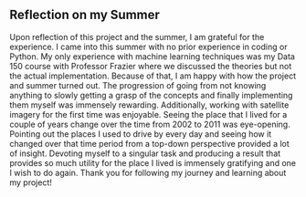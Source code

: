 ## Reflection on my Summer

Upon reflection of this project and the summer, I am grateful for the experience. I came into this summer with no prior experience in coding or Python. My only experience with machine learning techniques was my Data 150 course with Professor Frazier where we discussed the theories but not the actual implementation. Because of that, I am happy with how the project and summer turned out. The progression of going from not knowing anything to slowly getting a grasp of the concepts and finally implementing them myself was immensely rewarding. Additionally, working with satellite imagery for the first time was enjoyable. Seeing the place that I lived for a couple of years change over the time from 2002 to 2011 was eye-opening. Pointing out the places I used to drive by every day and seeing how it changed over that time period from a top-down perspective provided a lot of insight. Devoting myself to a singular task and producing a result that provides so much utility for the place I lived is immensely gratifying and one I wish to do again. Thank you for following my journey and learning about my project!
